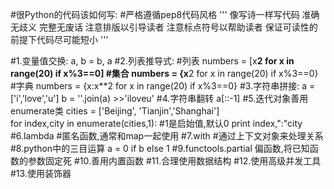 #很Python的代码该如何写:
#严格遵循pep8代码风格
'''
像写诗一样写代码
准确无歧义
完整无废话
注意排版以引导读者
注意标点符号以帮助读者
保证可读性的前提下代码尽可能短小
'''

#1.变量值交换:
	a, b = b, a
#2.列表推导式:
    #列表
	numbers = [x**2 for x in range(20) if x%3==0]
	#集合
	numbers = {x**2 for x in range(20) if x%3==0}
	#字典
	numbers = {x:x**2 for x in range(20) if x%3==0}
#3.字符串拼接:
	a = ['i','love','u']
	b = ''.join(a)
	>>'iloveu'
#4.字符串翻转
	a[::-1]
#5.迭代对象善用enumerate类 
	cities = ['Beijing', 'Tianjin','Shanghai']  
    for  index,city in enumerate(cities,1):  #1是启始值,默认0
          print index,":"city  
#6.lambda #匿名函数,通常和map一起使用
#7.with #通过上下文对象来处理关系
#8.python中的三目运算
	a = 0 if b else 1
#9.functools.partial
	偏函数,将已知函数的参数固定死
#10.善用内置函数
#11.合理使用数据结构
#12.使用高级并发工具
#13.使用装饰器